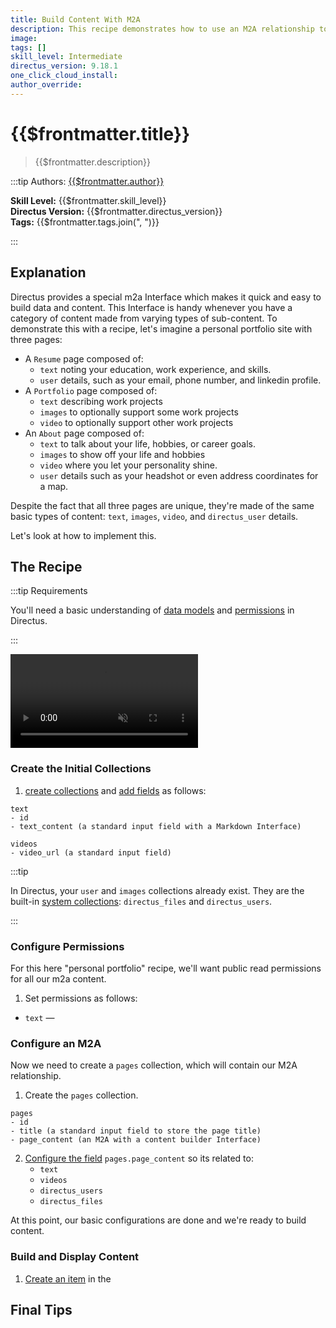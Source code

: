 ```yaml
---
title: Build Content With M2A
description: This recipe demonstrates how to use an M2A relationship to build content dynamically.
image:
tags: []
skill_level: Intermediate
directus_version: 9.18.1
one_click_cloud_install:
author_override:
---
```


# {{$frontmatter.title}}

> {{$frontmatter.description}}

:::tip Authors: [{{$frontmatter.author}}]()

**Skill Level:** {{$frontmatter.skill_level}}\
**Directus Version:** {{$frontmatter.directus_version}}\
**Tags:** {{$frontmatter.tags.join(", ")}}

:::

## Explanation

<!--
See the VitePress docs to learn about its markdown options:
https://vitepress.vuejs.org/guide/markdown
-->

Directus provides a special m2a Interface which makes it quick and easy to build data and content. This Interface is
handy whenever you have a category of content made from varying types of sub-content. To demonstrate this with a recipe,
let's imagine a personal portfolio site with three pages:

- A `Resume` page composed of:
  - `text` noting your education, work experience, and skills.
  - `user` details, such as your email, phone number, and linkedin profile.
- A `Portfolio` page composed of:
  - `text` describing work projects
  - `images` to optionally support some work projects
  - `video` to optionally support other work projects
- An `About` page composed of:
  - `text` to talk about your life, hobbies, or career goals.
  - `images` to show off your life and hobbies
  - `video` where you let your personality shine.
  - `user` details such as your headshot or even address coordinates for a map.

Despite the fact that all three pages are unique, they're made of the same basic types of content: `text`, `images`,
`video`, and `directus_user` details.

Let's look at how to implement this.

## The Recipe

:::tip Requirements

You'll need a basic understanding of [data models](/configuration/data-model.md) and
[permissions](/configuration/users-roles-permissions.md) in Directus.

:::

<video autoplay playsinline muted loop controls>
	<source src="" type="video/mp4" />
</video>

<!--
VIDEO IS OPTIONAL: delete if not needed
-->

### Create the Initial Collections

1. [create collections](/configuration/data-model/collections.md#create-a-collection) and
   [add fields](/configuration/data-model/fields.md#create-a-field-advanced) as follows:

```
text
- id
- text_content (a standard input field with a Markdown Interface)
```

```
videos
- video_url (a standard input field)
```

:::tip

In Directus, your `user` and `images` collections already exist. They are the built-in
[system collections](/configuration/data-model/collections.html#system-collections): `directus_files` and
`directus_users`.

:::

### Configure Permissions

For this here "personal portfolio" recipe, we'll want public read permissions for all our m2a content.

1. Set permissions as follows:

- `text` —

### Configure an M2A

Now we need to create a `pages` collection, which will contain our M2A relationship.

1. Create the `pages` collection.

```
pages
- id
- title (a standard input field to store the page title)
- page_content (an M2A with a content builder Interface)
```

2. [Configure the field](/configuration/data-model/fields.md#configure-a-field) `pages.page_content` so its related to:
   - `text`
   - `videos`
   - `directus_users`
   - `directus_files`

At this point, our basic configurations are done and we're ready to build content.

### Build and Display Content

1. [Create an item](/app/content/items.md#create-an-item) in the

## Final Tips
